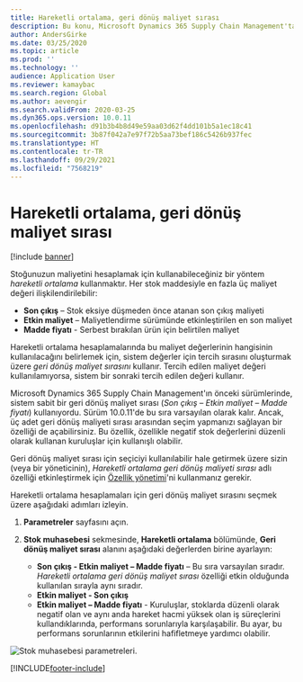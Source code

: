 ```yaml
---
title: Hareketli ortalama, geri dönüş maliyet sırası
description: Bu konu, Microsoft Dynamics 365 Supply Chain Management'ta hareketli ortalama hesaplamaları için geri dönüş maliyet sıraları hakkında bilgi sağlar.
author: AndersGirke
ms.date: 03/25/2020
ms.topic: article
ms.prod: ''
ms.technology: ''
audience: Application User
ms.reviewer: kamaybac
ms.search.region: Global
ms.author: aevengir
ms.search.validFrom: 2020-03-25
ms.dyn365.ops.version: 10.0.11
ms.openlocfilehash: d91b3b4b8d49e59aa03d62f4dd101b5a1ec18c41
ms.sourcegitcommit: 3b87f042a7e97f72b5aa73bef186c5426b937fec
ms.translationtype: HT
ms.contentlocale: tr-TR
ms.lasthandoff: 09/29/2021
ms.locfileid: "7568219"
---
```

# <a name="moving-average-fallback-cost-sequence"></a>Hareketli ortalama, geri dönüş maliyet sırası

[!include [banner](../includes/banner.md)]

Stoğunuzun maliyetini hesaplamak için kullanabileceğiniz bir yöntem _hareketli ortalama_ kullanmaktır. Her stok maddesiyle en fazla üç maliyet değeri ilişkilendirilebilir:

- **Son çıkış** – Stok eksiye düşmeden önce atanan son çıkış maliyeti
- **Etkin maliyet** – Maliyetlendirme sürümünde etkinleştirilen en son maliyet
- **Madde fiyatı** - Serbest bırakılan ürün için belirtilen maliyet

Hareketli ortalama hesaplamalarında bu maliyet değerlerinin hangisinin kullanılacağını belirlemek için, sistem değerler için tercih sırasını oluşturmak üzere _geri dönüş maliyet sırasını_ kullanır. Tercih edilen maliyet değeri kullanılamıyorsa, sistem bir sonraki tercih edilen değeri kullanır.

Microsoft Dynamics 365 Supply Chain Management'ın önceki sürümlerinde, sistem sabit bir geri dönüş maliyet sırası (_Son çıkış – Etkin maliyet – Madde fiyatı_) kullanıyordu. Sürüm 10.0.11'de bu sıra varsayılan olarak kalır. Ancak, üç adet geri dönüş maliyeti sırası arasından seçim yapmanızı sağlayan bir özelliği de açabilirsiniz. Bu özellik, özellikle negatif stok değerlerini düzenli olarak kullanan kuruluşlar için kullanışlı olabilir.

Geri dönüş maliyet sırası için seçiciyi kullanılabilir hale getirmek üzere sizin (veya bir yöneticinin), _Hareketli ortalama geri dönüş maliyeti sırası_ adlı özelliği etkinleştirmek için [Özellik yönetimi](../../fin-ops-core/fin-ops/get-started/feature-management/feature-management-overview.md)'ni kullanmanız gerekir.

Hareketli ortalama hesaplamaları için geri dönüş maliyet sırasını seçmek üzere aşağıdaki adımları izleyin.

1. **Parametreler** sayfasını açın.
2. **Stok muhasebesi** sekmesinde, **Hareketli ortalama** bölümünde, **Geri dönüş maliyet sırası** alanını aşağıdaki değerlerden birine ayarlayın:

    - **Son çıkış - Etkin maliyet – Madde fiyatı** – Bu sıra varsayılan sıradır. _Hareketli ortalama geri dönüş maliyet sırası_ özelliği etkin olduğunda kullanılan sırayla aynı sıradır.
    - **Etkin maliyet - Son çıkış**
    - **Etkin maliyet – Madde fiyatı** - Kuruluşlar, stoklarda düzenli olarak negatif olan ve aynı anda hareket hacmi yüksek olan iş süreçlerini kullandıklarında, performans sorunlarıyla karşılaşabilir. Bu ayar, bu performans sorunlarının etkilerini hafifletmeye yardımcı olabilir.

![Stok muhasebesi parametreleri.](media/inventory-accounting-parameters.png "Stok muhasebesi parametreleri")


[!INCLUDE[footer-include](../../includes/footer-banner.md)]